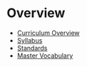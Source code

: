 # Overview

* [Curriculum Overview](curriculum-overview.md)
* [Syllabus](syllabus.md)
* [Standards](standards.md)
* [Master Vocabulary](master-vocabulary.md)
